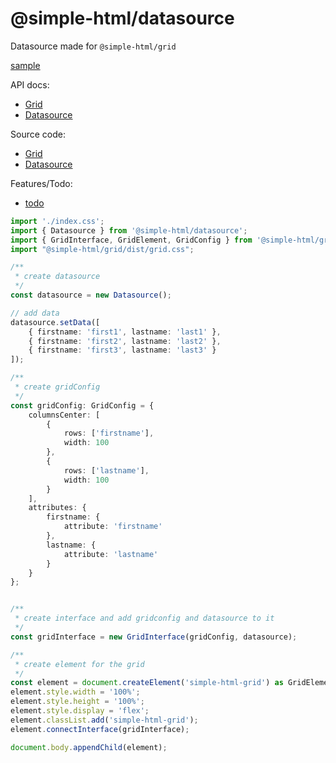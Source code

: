 # @simple-html/datasource

Datasource made for `@simple-html/grid`


[sample](https://vegarringdal.github.io/rebuild-grid/index.html)

API docs:
-   [Grid](https://vegarringdal.github.io/simple-html/grid/index.html)
-   [Datasource](https://vegarringdal.github.io/simple-html/datasource/index.html)

Source code:
-   [Grid](https://github.com/vegarringdal/simple-html/tree/master/packages/grid)
-   [Datasource](https://github.com/vegarringdal/simple-html/tree/master/packages/datasource)

Features/Todo:
- [todo](https://github.com/vegarringdal/simple-html)



```ts
import './index.css';
import { Datasource } from '@simple-html/datasource';
import { GridInterface, GridElement, GridConfig } from '@simple-html/grid';
import "@simple-html/grid/dist/grid.css";

/**
 * create datasource
 */
const datasource = new Datasource();

// add data
datasource.setData([
    { firstname: 'first1', lastname: 'last1' },
    { firstname: 'first2', lastname: 'last2' },
    { firstname: 'first3', lastname: 'last3' }
]);

/**
 * create gridConfig
 */
const gridConfig: GridConfig = {
    columnsCenter: [
        {
            rows: ['firstname'],
            width: 100
        },
        {
            rows: ['lastname'],
            width: 100
        }
    ],
    attributes: {
        firstname: {
            attribute: 'firstname'
        },
        lastname: {
            attribute: 'lastname'
        }
    }
};


/**
 * create interface and add gridconfig and datasource to it
 */
const gridInterface = new GridInterface(gridConfig, datasource);

/**
 * create element for the grid
 */
const element = document.createElement('simple-html-grid') as GridElement;
element.style.width = '100%';
element.style.height = '100%';
element.style.display = 'flex';
element.classList.add('simple-html-grid');
element.connectInterface(gridInterface);

document.body.appendChild(element);
```
